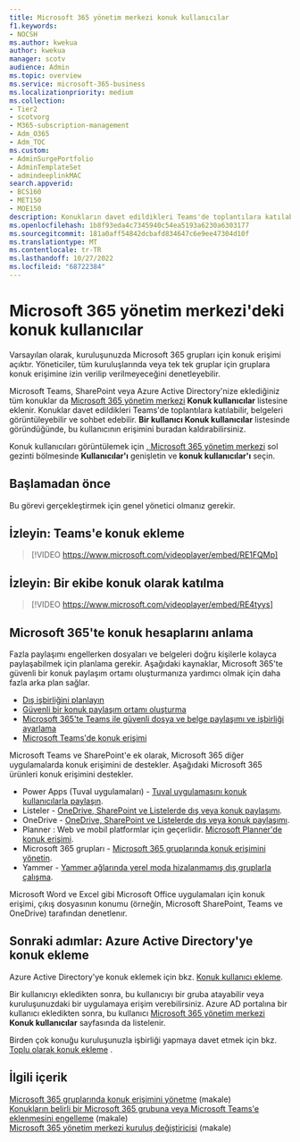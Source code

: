 ```yaml
---
title: Microsoft 365 yönetim merkezi konuk kullanıcılar
f1.keywords:
- NOCSH
ms.author: kwekua
author: kwekua
manager: scotv
audience: Admin
ms.topic: overview
ms.service: microsoft-365-business
ms.localizationpriority: medium
ms.collection:
- Tier2
- scotvorg
- M365-subscription-management
- Adm_O365
- Adm_TOC
ms.custom:
- AdminSurgePortfolio
- AdminTemplateSet
- admindeeplinkMAC
search.appverid:
- BCS160
- MET150
- MOE150
description: Konukların davet edildikleri Teams'de toplantılara katılabilmesi, belgeleri görüntüleyebilmesi ve sohbet edebilmesi için Microsoft 365 yönetim merkezi Konuk kullanıcılar listesini nasıl dolduracağınızı öğrenin.
ms.openlocfilehash: 1b8f93eda4c7345940c54ea5193a6230a6303177
ms.sourcegitcommit: 181a0aff54842dcbafd834647c6e9ee47304d10f
ms.translationtype: MT
ms.contentlocale: tr-TR
ms.lasthandoff: 10/27/2022
ms.locfileid: "68722384"
---
```

# <a name="guest-users-in-microsoft-365-admin-center"></a>Microsoft 365 yönetim merkezi'deki konuk kullanıcılar

Varsayılan olarak, kuruluşunuzda Microsoft 365 grupları için konuk erişimi açıktır. Yöneticiler, tüm kuruluşlarında veya tek tek gruplar için gruplara konuk erişimine izin verilip verilmeyeceğini denetleyebilir.

Microsoft Teams, SharePoint veya Azure Active Directory'nize eklediğiniz tüm konuklar da <a href="https://go.microsoft.com/fwlink/p/?linkid=2074830" target="_blank">Microsoft 365 yönetim merkezi</a> **Konuk kullanıcılar** listesine eklenir. Konuklar davet edildikleri Teams'de toplantılara katılabilir, belgeleri görüntüleyebilir ve sohbet edebilir.
**Bir kullanıcı Konuk kullanıcılar** listesinde göründüğünde, bu kullanıcının erişimini buradan kaldırabilirsiniz.

Konuk kullanıcıları görüntülemek için <a href="https://go.microsoft.com/fwlink/p/?linkid=2074830" target="_blank">, Microsoft 365 yönetim merkezi</a> sol gezinti bölmesinde **Kullanıcılar'ı** genişletin ve **konuk kullanıcılar'ı** seçin.

## <a name="before-you-begin"></a>Başlamadan önce

Bu görevi gerçekleştirmek için genel yönetici olmanız gerekir.

## <a name="watch-add-guests-to-teams"></a>İzleyin: Teams'e konuk ekleme

> [!VIDEO https://www.microsoft.com/videoplayer/embed/RE1FQMp]

## <a name="watch-join-a-team-as-a-guest"></a>İzleyin: Bir ekibe konuk olarak katılma

> [!VIDEO https://www.microsoft.com/videoplayer/embed/RE4tyys]

## <a name="understanding-guest-accounts-in-microsoft-365"></a>Microsoft 365'te konuk hesaplarını anlama

Fazla paylaşımı engellerken dosyaları ve belgeleri doğru kişilerle kolayca paylaşabilmek için planlama gerekir. Aşağıdaki kaynaklar, Microsoft 365'te güvenli bir konuk paylaşım ortamı oluşturmanıza yardımcı olmak için daha fazla arka plan sağlar.
- [Dış işbirliğini planlayın](../../solutions/plan-external-collaboration.md)
- [Güvenli bir konuk paylaşım ortamı oluşturma](../../solutions/create-secure-guest-sharing-environment.md)
- [Microsoft 365'te Teams ile güvenli dosya ve belge paylaşımı ve işbirliği ayarlama](../../solutions/setup-secure-collaboration-with-teams.md)
- [Microsoft Teams'de konuk erişimi](/microsoftteams/guest-access)

Microsoft Teams ve SharePoint'e ek olarak, Microsoft 365 diğer uygulamalarda konuk erişimini de destekler. Aşağıdaki Microsoft 365 ürünleri konuk erişimini destekler.

- Power Apps (Tuval uygulamaları) - [Tuval uygulamasını konuk kullanıcılarla paylaşın](/power-apps/maker/canvas-apps/share-app-guests).
- Listeler - [OneDrive, SharePoint ve Listelerde dış veya konuk paylaşımı](https://support.microsoft.com/office/external-or-guest-sharing-in-onedrive-sharepoint-and-lists-7aa070b8-d094-4921-9dd9-86392f2a79e7).
- OneDrive - [OneDrive, SharePoint ve Listelerde dış veya konuk paylaşımı](https://support.microsoft.com/office/external-or-guest-sharing-in-onedrive-sharepoint-and-lists-7aa070b8-d094-4921-9dd9-86392f2a79e7).
- Planner : Web ve mobil platformlar için geçerlidir. [Microsoft Planner'de konuk erişimi](https://support.microsoft.com/office/guest-access-in-microsoft-planner-cc5d7f96-dced-4da4-ab62-08c72d9759c6).
- Microsoft 365 grupları - [Microsoft 365 gruplarında konuk erişimini yönetin](../create-groups/manage-guest-access-in-groups.md).
- Yammer - [Yammer ağlarında yerel moda hizalanmamış dış gruplarla çalışma](/yammer/work-with-external-users/create-and-manage-external-groups).

Microsoft Word ve Excel gibi Microsoft Office uygulamaları için konuk erişimi, çıkış dosyasının konumu (örneğin, Microsoft SharePoint, Teams ve OneDrive) tarafından denetlenır.

## <a name="next-steps-add-guests-in-azure-active-directory"></a>Sonraki adımlar: Azure Active Directory'ye konuk ekleme

Azure Active Directory'ye konuk eklemek için bkz. [Konuk kullanıcı ekleme](/azure/active-directory/b2b/b2b-quickstart-add-guest-users-portal).

Bir kullanıcıyı ekledikten sonra, bu kullanıcıyı bir gruba atayabilir veya kuruluşunuzdaki bir uygulamaya erişim verebilirsiniz. Azure AD portalına bir kullanıcı ekledikten sonra, bu kullanıcı <a href="https://go.microsoft.com/fwlink/p/?linkid=2074830" target="_blank">Microsoft 365 yönetim merkezi</a> **Konuk kullanıcılar** sayfasında da listelenir.

Birden çok konuğu kuruluşunuzla işbirliği yapmaya davet etmek için bkz. [Toplu olarak konuk ekleme](/azure/active-directory/b2b/tutorial-bulk-invite) .

## <a name="related-content"></a>İlgili içerik

[Microsoft 365 gruplarında konuk erişimini yönetme](../create-groups/manage-guest-access-in-groups.md) (makale)\
[Konukların belirli bir Microsoft 365 grubuna veya Microsoft Teams'e eklenmesini engelleme](../../solutions/per-group-guest-access.md) (makale)\
[Microsoft 365 yönetim merkezi kuruluş değiştiricisi](https://techcommunity.microsoft.com/t5/microsoft-365-blog/new-organization-switcher-in-the-microsoft-365-admin-center/ba-p/1165543) (makale)
